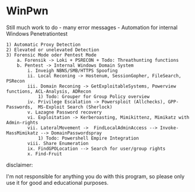 # WinPwn
Still much work to do - many error messages - Automation for internal Windows Penetrationtest

	1) Automatic Proxy Detection
	2) Elevated or unelevated Detection
  	3) Forensic Mode oder Pentest Mode 
		a. Forensik -> Loki + PSRECON + Todo: Threathunting functions
		b. Pentest -> Internal Windows Domain System 
			i. Inveigh NBNS/SMB/HTTPS Spoofing
			ii. Local Reconing -> Hostenum, SessionGopher, FileSearch, PSRecon
			iii. Domain Reconing -> GetExploitableSystems, Powerview functions, ACL-Analysis, ADRecon
				1) Todo: Grouper for Group Policy overview
			iv. Privilege Escalation -> Powersploit (Allchecks), GPP-Passwords,  MS-Exploit Search (Sherlock)
			v. Lazagne Password recovery
			vi. Exploitation -> Kerberoasting, Mimikittenz, Mimikatz with Admin-rights
			vii. LateralMovement ->  FindLocalAdminAccess --> Invoke-MassMimikatz --> DomainPasswordspray
				1) Todo: Powershell Empire Integration
			viii. Share Enumeration
			ix. FindGPOLocation --> Search for user/group rights 
			x. Find-Fruit

disclaimer:

I'm not responsible for anything you do with this program, so please only use it for good and educational purposes.
